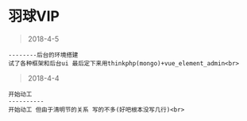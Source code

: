 # 羽球VIP 

>2018-4-5

    --------后台的环境搭建 
    试了各种框架和后台ui 最后定下来用thinkphp(mongo)+vue_element_admin<br>

>2018-4-4

    开始动工
    ----------
    开始动工 但由于清明节的关系 写的不多(好吧根本没写几行)<br>
